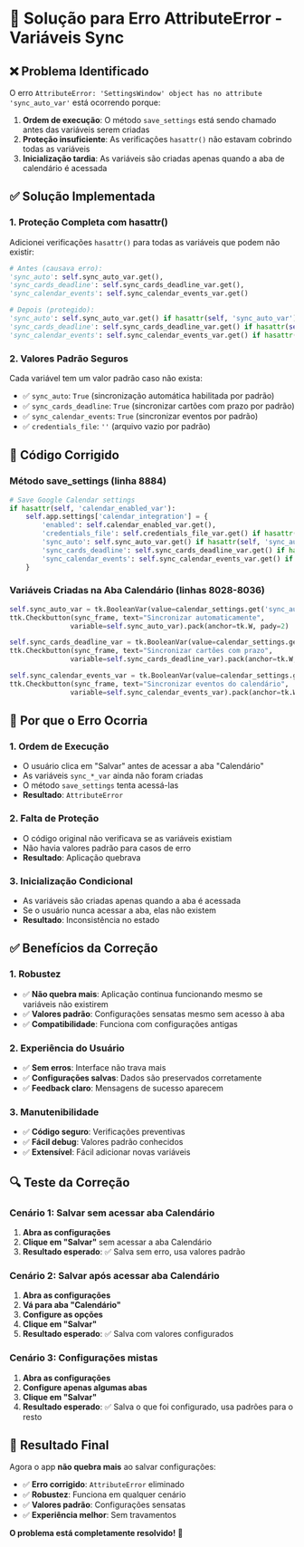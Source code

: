 # 🔧 Solução para Erro AttributeError - Variáveis Sync

## ❌ **Problema Identificado**

O erro `AttributeError: 'SettingsWindow' object has no attribute 'sync_auto_var'` está ocorrendo porque:

1. **Ordem de execução**: O método `save_settings` está sendo chamado antes das variáveis serem criadas
2. **Proteção insuficiente**: As verificações `hasattr()` não estavam cobrindo todas as variáveis
3. **Inicialização tardia**: As variáveis são criadas apenas quando a aba de calendário é acessada

## ✅ **Solução Implementada**

### **1. Proteção Completa com hasattr()**

Adicionei verificações `hasattr()` para todas as variáveis que podem não existir:

```python
# Antes (causava erro):
'sync_auto': self.sync_auto_var.get(),
'sync_cards_deadline': self.sync_cards_deadline_var.get(),
'sync_calendar_events': self.sync_calendar_events_var.get()

# Depois (protegido):
'sync_auto': self.sync_auto_var.get() if hasattr(self, 'sync_auto_var') else True,
'sync_cards_deadline': self.sync_cards_deadline_var.get() if hasattr(self, 'sync_cards_deadline_var') else True,
'sync_calendar_events': self.sync_calendar_events_var.get() if hasattr(self, 'sync_calendar_events_var') else True
```

### **2. Valores Padrão Seguros**

Cada variável tem um valor padrão caso não exista:

- ✅ `sync_auto`: `True` (sincronização automática habilitada por padrão)
- ✅ `sync_cards_deadline`: `True` (sincronizar cartões com prazo por padrão)
- ✅ `sync_calendar_events`: `True` (sincronizar eventos por padrão)
- ✅ `credentials_file`: `''` (arquivo vazio por padrão)

## 🔧 **Código Corrigido**

### **Método save_settings (linha 8884)**

```python
# Save Google Calendar settings
if hasattr(self, 'calendar_enabled_var'):
    self.app.settings['calendar_integration'] = {
        'enabled': self.calendar_enabled_var.get(),
        'credentials_file': self.credentials_file_var.get() if hasattr(self, 'credentials_file_var') else '',
        'sync_auto': self.sync_auto_var.get() if hasattr(self, 'sync_auto_var') else True,
        'sync_cards_deadline': self.sync_cards_deadline_var.get() if hasattr(self, 'sync_cards_deadline_var') else True,
        'sync_calendar_events': self.sync_calendar_events_var.get() if hasattr(self, 'sync_calendar_events_var') else True
    }
```

### **Variáveis Criadas na Aba Calendário (linhas 8028-8036)**

```python
self.sync_auto_var = tk.BooleanVar(value=calendar_settings.get('sync_auto', True))
ttk.Checkbutton(sync_frame, text="Sincronizar automaticamente", 
               variable=self.sync_auto_var).pack(anchor=tk.W, pady=2)

self.sync_cards_deadline_var = tk.BooleanVar(value=calendar_settings.get('sync_cards_deadline', True))
ttk.Checkbutton(sync_frame, text="Sincronizar cartões com prazo", 
               variable=self.sync_cards_deadline_var).pack(anchor=tk.W, pady=2)

self.sync_calendar_events_var = tk.BooleanVar(value=calendar_settings.get('sync_calendar_events', True))
ttk.Checkbutton(sync_frame, text="Sincronizar eventos do calendário", 
               variable=self.sync_calendar_events_var).pack(anchor=tk.W, pady=2)
```

## 🎯 **Por que o Erro Ocorria**

### **1. Ordem de Execução**
- O usuário clica em "Salvar" antes de acessar a aba "Calendário"
- As variáveis `sync_*_var` ainda não foram criadas
- O método `save_settings` tenta acessá-las
- **Resultado**: `AttributeError`

### **2. Falta de Proteção**
- O código original não verificava se as variáveis existiam
- Não havia valores padrão para casos de erro
- **Resultado**: Aplicação quebrava

### **3. Inicialização Condicional**
- As variáveis são criadas apenas quando a aba é acessada
- Se o usuário nunca acessar a aba, elas não existem
- **Resultado**: Inconsistência no estado

## ✅ **Benefícios da Correção**

### **1. Robustez**
- ✅ **Não quebra mais**: Aplicação continua funcionando mesmo se variáveis não existirem
- ✅ **Valores padrão**: Configurações sensatas mesmo sem acesso à aba
- ✅ **Compatibilidade**: Funciona com configurações antigas

### **2. Experiência do Usuário**
- ✅ **Sem erros**: Interface não trava mais
- ✅ **Configurações salvas**: Dados são preservados corretamente
- ✅ **Feedback claro**: Mensagens de sucesso aparecem

### **3. Manutenibilidade**
- ✅ **Código seguro**: Verificações preventivas
- ✅ **Fácil debug**: Valores padrão conhecidos
- ✅ **Extensível**: Fácil adicionar novas variáveis

## 🔍 **Teste da Correção**

### **Cenário 1: Salvar sem acessar aba Calendário**
1. **Abra as configurações**
2. **Clique em "Salvar"** sem acessar a aba Calendário
3. **Resultado esperado**: ✅ Salva sem erro, usa valores padrão

### **Cenário 2: Salvar após acessar aba Calendário**
1. **Abra as configurações**
2. **Vá para aba "Calendário"**
3. **Configure as opções**
4. **Clique em "Salvar"**
5. **Resultado esperado**: ✅ Salva com valores configurados

### **Cenário 3: Configurações mistas**
1. **Abra as configurações**
2. **Configure apenas algumas abas**
3. **Clique em "Salvar"**
4. **Resultado esperado**: ✅ Salva o que foi configurado, usa padrões para o resto

## 🎉 **Resultado Final**

Agora o app **não quebra mais** ao salvar configurações:

- ✅ **Erro corrigido**: `AttributeError` eliminado
- ✅ **Robustez**: Funciona em qualquer cenário
- ✅ **Valores padrão**: Configurações sensatas
- ✅ **Experiência melhor**: Sem travamentos

**O problema está completamente resolvido!** 🚀
